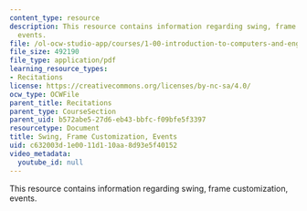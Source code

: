 ```yaml
---
content_type: resource
description: This resource contains information regarding swing, frame customization,
  events.
file: /ol-ocw-studio-app/courses/1-00-introduction-to-computers-and-engineering-problem-solving-spring-2012/c632003d1e0011d110aa8d93e5f40152_MIT1_00S12_REC_7.pdf
file_size: 492190
file_type: application/pdf
learning_resource_types:
- Recitations
license: https://creativecommons.org/licenses/by-nc-sa/4.0/
ocw_type: OCWFile
parent_title: Recitations
parent_type: CourseSection
parent_uid: b572abe5-27d6-eb43-bbfc-f09bfe5f3397
resourcetype: Document
title: Swing, Frame Customization, Events
uid: c632003d-1e00-11d1-10aa-8d93e5f40152
video_metadata:
  youtube_id: null
---
```

This resource contains information regarding swing, frame customization, events.